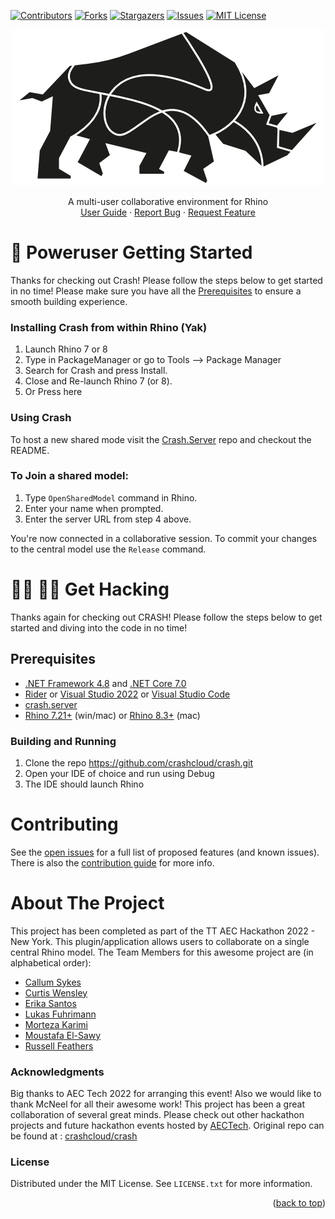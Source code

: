 <a name="readme-top"></a>

<!-- PROJECT SHIELDS -->
[![Contributors][contributors-shield]][contributors-url]
[![Forks][forks-shield]][forks-url]
[![Stargazers][stars-shield]][stars-url]
[![Issues][issues-shield]][issues-url]
[![MIT License][license-shield]][license-url]

<!-- PROJECT LOGO -->

<div align="center">
  <a href="https://github.com/crashcloud/Crash">
    <img src="art\crash-logo.jpg" alt="Logo">
  </a>
  <p align="center">
    A multi-user collaborative environment for Rhino
    <br />
    <a href="http://crsh.cloud">User Guide</A>
    ·
    <a href="https://github.com/crashcloud/Crash/issues">Report Bug</a>
    ·
    <a href="https://github.com/crashcloud/Crash/issues">Request Feature</a>
  </p>
</div>

# :rocket: Poweruser Getting Started

Thanks for checking out Crash! Please follow the steps below to get started in no time! Please make sure you have all the <a href="#prerequisites">Prerequisites</a> to ensure a smooth building experience.

### Installing Crash from within Rhino (Yak)
1. Launch Rhino 7 or 8
2. Type in PackageManager or go to Tools --> Package Manager
3. Search for Crash and press Install.
4. Close and Re-launch Rhino 7 (or 8).
5. Or Press here

### Using Crash

To host a new shared mode visit the [Crash.Server](https://github.com/crashcloud/crash.server) repo and checkout the README.

### To Join a shared model:

1. Type `OpenSharedModel` command in Rhino.
2. Enter your name when prompted.
3. Enter the server URL from step 4 above.

You're now connected in a collaborative session. To commit your changes to the central model use the `Release` command.

# :man_technologist: :woman_technologist: Get Hacking

Thanks again for checking out CRASH! Please follow the steps below to get started and diving into the code in no time!

##  Prerequisites
* [.NET Framework 4.8](https://dotnet.microsoft.com/en-us/download/dotnet-framework/net48) and [.NET Core 7.0](https://dotnet.microsoft.com/en-us/download/dotnet/7.0)
* [Rider](https://www.jetbrains.com/rider/) or [Visual Studio 2022](https://visualstudio.microsoft.com/vs/) or [Visual Studio Code](https://code.visualstudio.com/)
* [crash.server](https://github.com/crashcloud/crash.server)
* [Rhino 7.21+](https://www.rhino3d.com/download/) (win/mac) or [Rhino 8.3+](https://www.rhino3d.com/download/) (mac)


### Building and Running
1. Clone the repo https://github.com/crashcloud/crash.git
2. Open your IDE of choice and run using Debug
3. The IDE should launch Rhino


# Contributing

See the [open issues](https://github.com/crashcloud/Crash/issues) for a full list of proposed features (and known
issues). There is also the [contribution guide](CONTRIBUTING.md) for more info.

# About The Project

This project has been completed as part of the TT AEC Hackathon 2022 - New York. This plugin/application allows users to
collaborate on a single central Rhino model. The Team Members for this awesome project are (in alphabetical order):

* [Callum Sykes](https://www.linkedin.com/in/callumsykes/)
* [Curtis Wensley](https://www.linkedin.com/in/cwensley/)
* [Erika Santos](https://www.linkedin.com/in/erikasantosr/)
* [Lukas Fuhrimann](https://www.linkedin.com/in/lfuhrimann/)
* [Morteza Karimi](https://github.com/karimi)
* [Moustafa El-Sawy](https://www.linkedin.com/in/moustafakelsawy/)
* [Russell Feathers](https://www.linkedin.com/in/russell-feathers/)

### Acknowledgments

Big thanks to AEC Tech 2022 for arranging this event! Also we would like to thank McNeel for all their awesome work!
This project has been a great collaboration of several great minds. Please check out other hackathon projects and future
hackathon events hosted by [AECTech](https://www.aectech.us/). Original repo can be found
at : [crashcloud/crash](https://github.com/crashcloud/crash)

### License

Distributed under the MIT License. See `LICENSE.txt` for more information.

<p align="right">(<a href="#readme-top">back to top</a>)</p>

<!-- MARKDOWN LINKS & IMAGES -->
<!-- https://www.markdownguide.org/basic-syntax/#reference-style-links -->

[contributors-shield]: https://img.shields.io/github/contributors/crashcloud/Crash.svg?style=for-the-badge

[contributors-url]: https://github.com/crashcloud/Crash/graphs/contributors

[forks-shield]: https://img.shields.io/github/forks/crashcloud/Crash.svg?style=for-the-badge

[forks-url]: https://github.com/crashcloud/Crash/network/members

[stars-shield]: https://img.shields.io/github/stars/crashcloud/Crash.svg?style=for-the-badge

[stars-url]: https://github.com/crashcloud/Crash/stargazers

[issues-shield]: https://img.shields.io/github/issues/crashcloud/Crash.svg?style=for-the-badge

[issues-url]: https://github.com/crashcloud/Crash/issues

[license-shield]: https://img.shields.io/github/license/crashcloud/Crash.svg?style=for-the-badge

[license-url]: https://github.com/crashcloud/Crash/blob/master/LICENSE.txt

[product-screenshot]: images/screenshot.png
